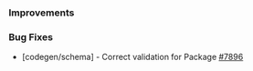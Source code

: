 ### Improvements

### Bug Fixes

- [codegen/schema] - Correct validation for Package
  [#7896](https://github.com/pulumi/pulumi/pull/7896)
